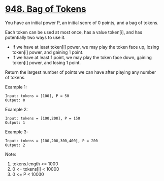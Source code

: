 # [948. Bag of Tokens](https://leetcode.com/problems/bag-of-tokens/)

You have an initial power P, an initial score of 0 points, and a bag of tokens.

Each token can be used at most once, has a value token[i], and has potentially two ways to use it.

- If we have at least token[i] power, we may play the token face up, losing token[i] power, and gaining 1 point.
- If we have at least 1 point, we may play the token face down, gaining token[i] power, and losing 1 point.

Return the largest number of points we can have after playing any number of tokens.

Example 1:

```text
Input: tokens = [100], P = 50
Output: 0
```

Example 2:

```text
Input: tokens = [100,200], P = 150
Output: 1
```

Example 3:

```text
Input: tokens = [100,200,300,400], P = 200
Output: 2
```

Note:

1. tokens.length <= 1000
1. 0 <= tokens[i] < 10000
1. 0 <= P < 10000